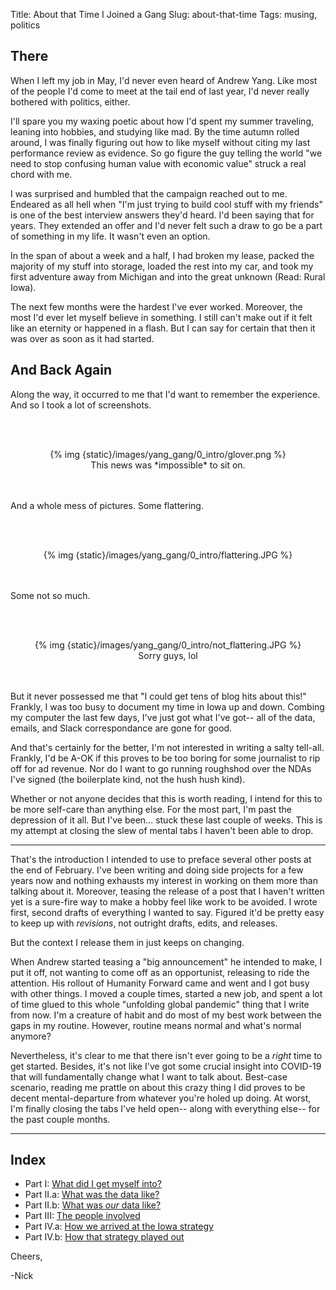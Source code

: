 Title: About that Time I Joined a Gang
Slug: about-that-time
Tags: musing, politics

## There

<!-- PELICAN_BEGIN_SUMMARY -->

When I left my job in May, I'd never even heard of Andrew Yang. Like most of the people I'd come to meet at the tail end of last year, I'd never really bothered with politics, either.

I'll spare you my waxing poetic about how I'd spent my summer traveling, leaning into hobbies, and studying like mad. By the time autumn rolled around, I was finally figuring out how to like myself without citing my last performance review as evidence. So go figure the guy telling the world "we need to stop confusing human value with economic value" struck a real chord with me.

I was surprised and humbled that the campaign reached out to me. Endeared as all hell when "I'm just trying to build cool stuff with my friends" is one of the best interview answers they'd heard. I'd been saying that for years. They extended an offer and I'd never felt such a draw to go be a part of something in my life. It wasn't even an option.

In the span of about a week and a half, I had broken my lease, packed the majority of my stuff into storage, loaded the rest into my car, and took my first adventure away from Michigan and into the great unknown (Read: Rural Iowa).

The next few months were the hardest I've ever worked. Moreover, the most I'd ever let myself believe in something. I still can't make out if it felt like an eternity or happened in a flash. But I can say for certain that then it was over as soon as it had started.

<!-- PELICAN_END_SUMMARY -->

## And Back Again

Along the way, it occurred to me that I'd want to remember the experience. And so I took a lot of screenshots.

<br></br>
<center>{% img {static}/images/yang_gang/0_intro/glover.png %}</center>
<center>This news was *impossible* to sit on.</center>
<br></br>

And a whole mess of pictures. Some flattering.

<br></br>
<center>{% img {static}/images/yang_gang/0_intro/flattering.JPG %}</center>
<br></br>

Some not so much.

<br></br>
<center>{% img {static}/images/yang_gang/0_intro/not_flattering.JPG %}</center>
<center>Sorry guys, lol</center>
<br></br>

But it never possessed me that "I could get tens of blog hits about this!" Frankly, I was too busy to document my time in Iowa up and down. Combing my computer the last few days, I've just got what I've got-- all of the data, emails, and Slack correspondance are gone for good.

And that's certainly for the better, I'm not interested in writing a salty tell-all. Frankly, I'd be A-OK if this proves to be too boring for some journalist to rip off for ad revenue. Nor do I want to go running roughshod over the NDAs I've signed (the boilerplate kind, not the hush hush kind).

Whether or not anyone decides that this is worth reading, I intend for this to be more self-care than anything else. For the most part, I'm past the depression of it all. But I've been... stuck these last couple of weeks. This is my attempt at closing the slew of mental tabs I haven't been able to drop.

-----

That's the introduction I intended to use to preface several other posts at the end of February. I've been writing and doing side projects for a few years now and nothing exhausts my interest in working on them more than talking about it. Moreover, teasing the release of a post that I haven't written yet is a sure-fire way to make a hobby feel like work to be avoided. I wrote first, second drafts of everything I wanted to say. Figured it'd be pretty easy to keep up with *revisions*, not outright drafts, edits, and releases.    

But the context I release them in just keeps on changing.

When Andrew started teasing a "big announcement" he intended to make, I put it off, not wanting to come off as an opportunist, releasing to ride the attention. His rollout of Humanity Forward came and went and I got busy with other things. I moved a couple times, started a new job, and spent a lot of time glued to this whole "unfolding global pandemic" thing that I write from now. I'm a creature of habit and do most of my best work between the gaps in my routine. However, routine means normal and what's normal anymore?

Nevertheless, it's clear to me that there isn't ever going to be a *right* time to get started. Besides, it's not like I've got some crucial insight into COVID-19 that will fundamentally change what I want to talk about. Best-case scenario, reading me prattle on about this crazy thing I did proves to be decent mental-departure from whatever you're holed up doing. At worst, I'm finally closing the tabs I've held open-- along with everything else-- for the past couple months.

-------

## Index

* Part I: [What did I get myself into?](https://napsterinblue.github.io/blog/2020/03/29/to-iowa/index.html)
* Part II.a: [What was the data like?](https://napsterinblue.github.io/blog/2020/04/03/i-had-the-data-i/index.html)
* Part II.b: [What was *our* data like?](https://napsterinblue.github.io/blog/2020/04/08/i-had-the-data-ii/index.html)
* Part III: [The people involved](https://napsterinblue.github.io/blog/2020/05/14/people-over-politicians/)
* Part IV.a: [How we arrived at the Iowa strategy](https://napsterinblue.github.io/blog/2020/06/01/weak-as-far-as-weeks-go-i)
* Part IV.b: [How that strategy played out](https://napsterinblue.github.io/blog/2020/09/09/weak-as-far-as-weeks-go-ii)

Cheers,

-Nick

